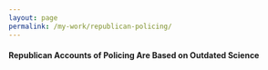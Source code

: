 ```yaml
---
layout: page
permalink: /my-work/republican-policing/
---
```

#### Republican Accounts of Policing Are Based on Outdated Science